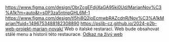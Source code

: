 https://www.figma.com/design/ObrZcgEFdijXaGA95ki0Ud/MarianNov%C3%A1k?m=auto&t=s0P3za5ntnpGHL6M-1
https://www.figma.com/design/tl5hi8Q2joEcmwbRAZcdnR/Nov%C3%A1kMarian?fuid=1496753488182308890
https://pslib-cz.github.io/2024-p2b-web-projekt-marian-novak/
Web o italské restaraci. Web bude obsahovat stálé menu a historii této restaurace.
[Odkaz na živý web](https://pslib-cz.github.io/2024-p2b-web-projekt-marian-novak/)